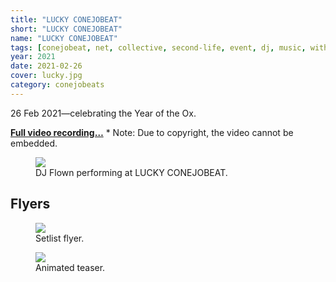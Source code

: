 ```yaml
---
title: "LUCKY CONEJOBEAT"
short: "LUCKY CONEJOBEAT"
name: "LUCKY CONEJOBEAT"
tags: [conejobeat, net, collective, second-life, event, dj, music, with-others, 2021, ongoing]
year: 2021
date: 2021-02-26
cover: lucky.jpg
category: conejobeats
---
```


26 Feb 2021—celebrating the Year of the Ox.

**[Full video recording…](https://www.youtube.com/watch?v=EKG9sqh2Hdc)** * Note: Due to copyright, the video cannot be embedded.

<figure>
  <img src="{{ site.baseurl }}/assets/img/lcb.jpg">
  <figcaption>
    DJ Flown performing at LUCKY CONEJOBEAT.
  </figcaption>
</figure>

## Flyers

<figure>
  <img src="{{ site.baseurl }}/assets/img/lucky-flyer.jpg">
  <figcaption>
    Setlist flyer.
  </figcaption>
</figure>

<figure>
  <img src="{{ site.baseurl }}/assets/gif/cbpromo.gif">
  <figcaption>
    Animated teaser.
  </figcaption>
</figure>
